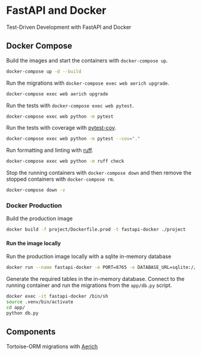 # FastAPI and Docker
Test-Driven Development with FastAPI and Docker


## Docker Compose

Build the images and start the containers with `docker-compose up`.

```bash
docker-compose up -d --build
```

Run the migrations with `docker-compose exec web aerich upgrade`.

```bash
docker-compose exec web aerich upgrade
```

Run the tests with `docker-compose exec web pytest`.

```bash
docker-compose exec web python -m pytest
```

Run the tests with coverage with [pytest-cov](https://pytest-cov.readthedocs.io/en/latest/index.html).

```bash
docker-compose exec web python -m pytest --cov="."
```

Run formatting and linting with [ruff](https://astral.sh/ruff).
```bash
docker-compose exec web python -m ruff check
```


Stop the running containers with `docker-compose down` and then remove the stopped containers with `docker-compose rm`.

```bash
docker-compose down -v
```

### Docker Production

Build the production image

```bash
docker build -f project/Dockerfile.prod -t fastapi-docker ./project
```

#### Run the image locally

Run the production image locally with a sqlite in-memory database

```bash
docker run --name fastapi-docker -e PORT=8765 -e DATABASE_URL=sqlite:///:memory: -p 8002:8765 fastapi-docker:latest
```

Generate the required tables in the in-memory database. Connect to the running container and run the migrations from the `app/db.py` script.

```bash
docker exec -it fastapi-docker /bin/sh
source .venv/bin/activate
cd app/
python db.py
```

## Components

Tortoise-ORM migrations with [Aerich](https://tortoise.github.io/migration.html)